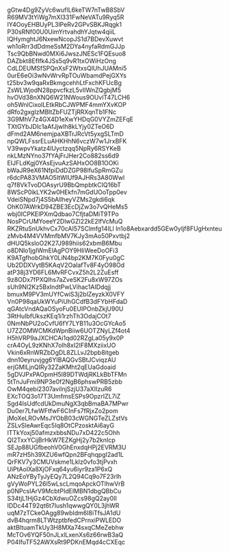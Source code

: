 gGtw4Dg9ZyVc6wufIL6keTW7nTwB8SbV
R69MV3tYiWg7mXl331FwNeVATu9Ryq5R
IY4OoyEHBUyPL3lPeRv2GPvSBKJRqgk1
P30sRNf00U0UimYrtvahdhYJqtw4qiiL
lQHymghtJ6NxewNcopJS1d7BDevXuwvt
wh1oRrr3dDdmeSsM2DYa4nyfaRdmGJJp
Tsc9QbBNwd0MXi6JwszJNESc1FQEsuo8
DAZbkt8EfIfk4JSs5q9vR1txOWiHzOng
CdLDEUMSfSPQnXsF2WtxsQlUhJUAMni5
0urE6eOi3wNvWrvRpTOuWbamdPejGXYs
t25bv3w9qaRxBkmgcehhLtFxchKFUcBg
ZsWLWjodN28ppvcfkzL5vIIWnZQgbjM5
hvOVd38nXNQ6W21NWous9OUvlT47LCH6
oh5WnlCixolLEtkRbCJWPMF4mmYXvKOP
dRfo2gxgIzMBltZbFUZTjRRXqnTb1FNc
3G9MhV7z4GX4D1eXwYHDqG0VYZmZEFqE
TXtGYbJDlc1aAfJjwlh8kLYjy0ZTeO6D
dFmd2AM6nemjpaXBTrJRcVt5yxgSLTmD
npQWLFssrELuAHKHhN6vczW7w1JrxBFK
V39wpvYkatz4lUyctzqq5NpRy6RSYKeB
nkLMzNYno37fYAjFrJHer2Co882ss6d9
EIJFLdKgj0YAsEjvuAzSAHxOO8B1OOKi
bWaJR9eX61NfpiDdDZGP98lfuSpRmGZu
r6dcPA83VMAO5ItWlUf9AJHRs3A80Wwl
q7f8VkTvoDOAsyrU9BbQmpbtkCIQ16bT
8WScP0ikLYK2w0HEkfn7mGdUOoTpp0ev
VdeiSNpd7j4S5bAllheyVZMs2gkdi6qk
OhK07AWrkD94ZBE3EcDjZw3o7vQHeMs5
wbj0ICPKEIPXmQdbao7CfjtaDMiT9TPo
NosPCrUMYoeeY2DlwGZl22kE2lfVcMuQ
RKZRtuSnUkhvCx70cAI57SClmfg14ILl
ln1o8Aebxardd5GEw0yIjf8FUgHxnteu
zMvb4M4VVMmfbMV7KJy3mAo50Pxvtbj2
dHUQ5ksloO2K27J989hiis62xbmB6Mbu
o8DNlo1jgIWmElAgPOY9HIiWeeDoOFi3
K9ATgfhobGhkY0LiN4bp2KM7K0Fyu0gC
Ub2DDXVytB5KAqV2OalafTv8F4yO98Od
atP38j3YD6FL6MvRFCvxZ5h2L2ZuEsff
9z8ODx7fPXQlhs7aZveSK2Fu8xW97ZOs
sUh9NI2Kz5BxIndtPwLVihac1AIDdqjj
bmuxM9PV3mUYfCwiS3j2blZeyzkX0VFY
Vn0P98qaUkWYuPiUhGCdfB3dFYbHFdaD
qGAtcVndAQaOSyoFu0EUIPOnbZkjU90U
3RtHuIbfUkszKEq1i1rzhTh3OdajCOt7
0NmNbPU2oCvfU6fY7LYB11u3OcGYcAo5
U7ZZOMWCMKdWpnBiiw6UOTZNyLZf4ot4
H5hVRP9aJXCHCAi1qd02RZgLa05y9x0P
crA4OyL9zKNhX7olh8xI2IF8MXziixUO
Vkin6xRnWRZbDgDL8ZLLvJ2bpb8itgeb
dnn10eyruvjgg6YIBAQGvSBtJCviqzAU
erjGMlLjnQIRy32ZaKMht2qEUaGdoaid
5gDVJPxPAOpmH5l89DTWdjRKLkBbTFMn
5tTnJuFmi9NP3e0f2NgB6phswPRB5zbb
OwM4qebi2307avilnjSzjU37aXIIzuR6
EXcTOQ3o17T3UmfmsESPs9OpzrIZL7iZ
Sgd4IsUdfcdUkDmuNgX3qbBmaBA7MPwr
Du0er7LfwWFtfwF6CInFs7fRjxZo2pom
jMoXeLROvMsJYObB03cWGNGTeZLZstVs
ZSLvSleAwrEqc5Iq8OtCPzosktAi6ayG
ITTkYoxj50afmzxbbsNDu7xD422c5Ohh
QI2TxxYCijBrHkW7EZKgHj2y7b2knIcp
SEJp88UGfbeohV0GhEnxdqHPj2EVRM3U
mR7zH5h39XZU6wfQpn2BFqhqpgI2ad1L
QrFKV7y3CMUVskme1LkIz0vfo3tjPvxh
UiPtAolXa8XjOFxq64yu6iyr9za1P6xQ
ANzEoYByTyJyEQy7L2Q94Cq9o7F23rlh
gVyWoPYL26l5wLscLmqoApckOTlhwVrB
p0NPcsIArV9McbtPIdElMBN1dbgQBbCu
S34tjL1HjGz4CbXdwuOZcs98gQ2ay0II
IDDc44T92qt6t7Iush1qwwgQY0L3jhWR
uqM7zTCkeOAgg89wbIdm6I8iTfsJA1dU
dvB4hqrm8LTWtzptbfedCPrnxiPWLEDO
aktBltuamTkUy3H8MXa74sxqCMeZebhw
McTOv6YQF50nJLxlLxenXs6z66rwB3aQ
P04IfuTF52AWXsRt9PDKnEMqd4cCXEqc
